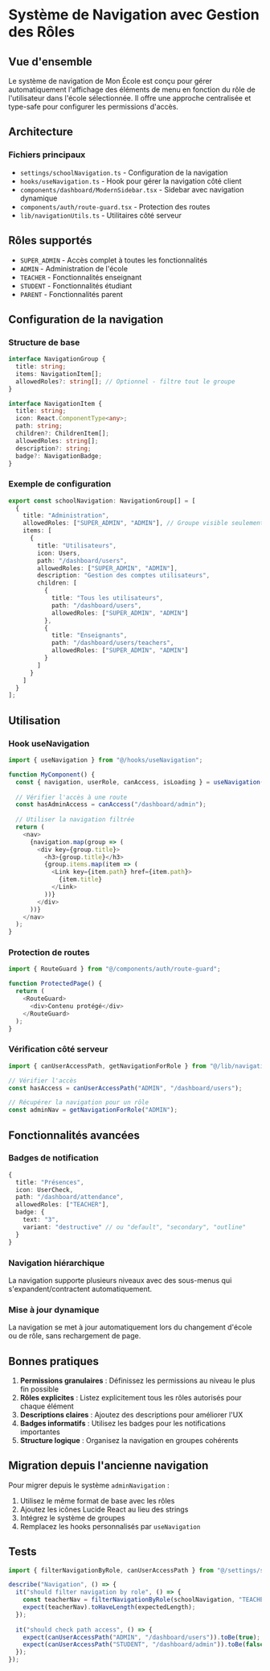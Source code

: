 # Système de Navigation avec Gestion des Rôles

## Vue d'ensemble

Le système de navigation de Mon École est conçu pour gérer automatiquement l'affichage des éléments de menu en fonction du rôle de l'utilisateur dans l'école sélectionnée. Il offre une approche centralisée et type-safe pour configurer les permissions d'accès.

## Architecture

### Fichiers principaux

- `settings/schoolNavigation.ts` - Configuration de la navigation
- `hooks/useNavigation.ts` - Hook pour gérer la navigation côté client
- `components/dashboard/ModernSidebar.tsx` - Sidebar avec navigation dynamique
- `components/auth/route-guard.tsx` - Protection des routes
- `lib/navigationUtils.ts` - Utilitaires côté serveur

## Rôles supportés

- `SUPER_ADMIN` - Accès complet à toutes les fonctionnalités
- `ADMIN` - Administration de l'école
- `TEACHER` - Fonctionnalités enseignant
- `STUDENT` - Fonctionnalités étudiant
- `PARENT` - Fonctionnalités parent

## Configuration de la navigation

### Structure de base

```typescript
interface NavigationGroup {
  title: string;
  items: NavigationItem[];
  allowedRoles?: string[]; // Optionnel - filtre tout le groupe
}

interface NavigationItem {
  title: string;
  icon: React.ComponentType<any>;
  path: string;
  children?: ChildrenItem[];
  allowedRoles: string[];
  description?: string;
  badge?: NavigationBadge;
}
```

### Exemple de configuration

```typescript
export const schoolNavigation: NavigationGroup[] = [
  {
    title: "Administration",
    allowedRoles: ["SUPER_ADMIN", "ADMIN"], // Groupe visible seulement pour ces rôles
    items: [
      {
        title: "Utilisateurs",
        icon: Users,
        path: "/dashboard/users",
        allowedRoles: ["SUPER_ADMIN", "ADMIN"],
        description: "Gestion des comptes utilisateurs",
        children: [
          {
            title: "Tous les utilisateurs",
            path: "/dashboard/users",
            allowedRoles: ["SUPER_ADMIN", "ADMIN"]
          },
          {
            title: "Enseignants",
            path: "/dashboard/users/teachers",
            allowedRoles: ["SUPER_ADMIN", "ADMIN"]
          }
        ]
      }
    ]
  }
];
```

## Utilisation

### Hook useNavigation

```typescript
import { useNavigation } from "@/hooks/useNavigation";

function MyComponent() {
  const { navigation, userRole, canAccess, isLoading } = useNavigation();
  
  // Vérifier l'accès à une route
  const hasAdminAccess = canAccess("/dashboard/admin");
  
  // Utiliser la navigation filtrée
  return (
    <nav>
      {navigation.map(group => (
        <div key={group.title}>
          <h3>{group.title}</h3>
          {group.items.map(item => (
            <Link key={item.path} href={item.path}>
              {item.title}
            </Link>
          ))}
        </div>
      ))}
    </nav>
  );
}
```

### Protection de routes

```typescript
import { RouteGuard } from "@/components/auth/route-guard";

function ProtectedPage() {
  return (
    <RouteGuard>
      <div>Contenu protégé</div>
    </RouteGuard>
  );
}
```

### Vérification côté serveur

```typescript
import { canUserAccessPath, getNavigationForRole } from "@/lib/navigationUtils";

// Vérifier l'accès
const hasAccess = canUserAccessPath("ADMIN", "/dashboard/users");

// Récupérer la navigation pour un rôle
const adminNav = getNavigationForRole("ADMIN");
```

## Fonctionnalités avancées

### Badges de notification

```typescript
{
  title: "Présences",
  icon: UserCheck,
  path: "/dashboard/attendance",
  allowedRoles: ["TEACHER"],
  badge: {
    text: "3",
    variant: "destructive" // ou "default", "secondary", "outline"
  }
}
```

### Navigation hiérarchique

La navigation supporte plusieurs niveaux avec des sous-menus qui s'expandent/contractent automatiquement.

### Mise à jour dynamique

La navigation se met à jour automatiquement lors du changement d'école ou de rôle, sans rechargement de page.

## Bonnes pratiques

1. **Permissions granulaires** : Définissez les permissions au niveau le plus fin possible
2. **Rôles explicites** : Listez explicitement tous les rôles autorisés pour chaque élément
3. **Descriptions claires** : Ajoutez des descriptions pour améliorer l'UX
4. **Badges informatifs** : Utilisez les badges pour les notifications importantes
5. **Structure logique** : Organisez la navigation en groupes cohérents

## Migration depuis l'ancienne navigation

Pour migrer depuis le système `adminNavigation` :

1. Utilisez le même format de base avec les rôles
2. Ajoutez les icônes Lucide React au lieu des strings
3. Intégrez le système de groupes
4. Remplacez les hooks personnalisés par `useNavigation`

## Tests

```typescript
import { filterNavigationByRole, canUserAccessPath } from "@/settings/schoolNavigation";

describe("Navigation", () => {
  it("should filter navigation by role", () => {
    const teacherNav = filterNavigationByRole(schoolNavigation, "TEACHER");
    expect(teacherNav).toHaveLength(expectedLength);
  });
  
  it("should check path access", () => {
    expect(canUserAccessPath("ADMIN", "/dashboard/users")).toBe(true);
    expect(canUserAccessPath("STUDENT", "/dashboard/admin")).toBe(false);
  });
});
```
